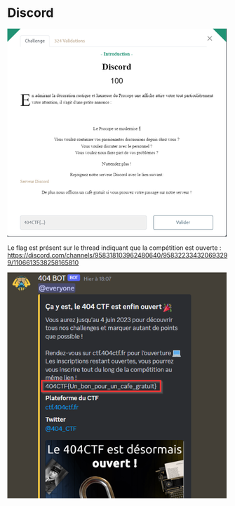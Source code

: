 # Discord

<img alt="énoncé du challenge" src="enonce.png" width=500>

Le flag est présent sur le thread indiquant que la compétition est ouverte : https://discord.com/channels/958318103962480640/958322334320693299/1106613538258165810

<img alt="ouverture de la compétition" src="Discord.png" width=500>
